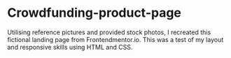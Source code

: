 # Crowdfunding-product-page

Utilising reference pictures and provided stock photos, I recreated this fictional landing page from Frontendmentor.io. This was a test of my layout and responsive skills using HTML and CSS.
